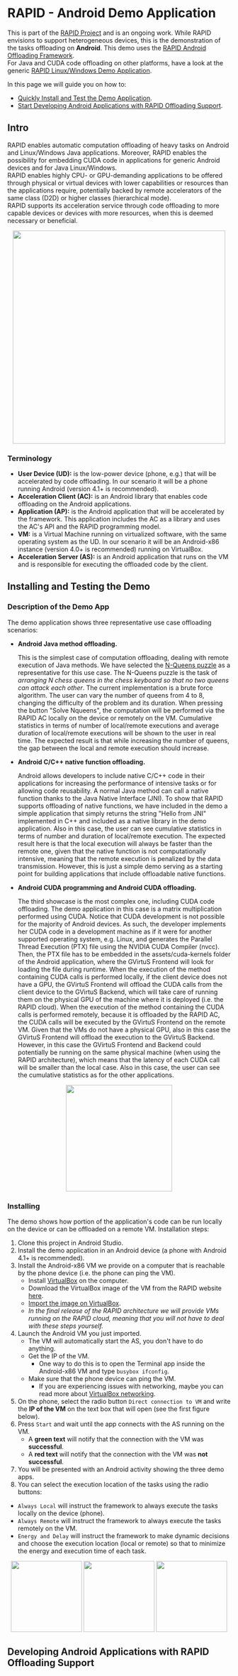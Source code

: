 # RAPID - Android Demo Application
This is part of the [RAPID Project](http://www.rapid-project.eu) and is an ongoing work. While RAPID envisions to support heterogeneous devices, this is the demonstration of the tasks offloading on **Android**. This demo uses the [RAPID Android Offloading Framework](https://github.com/RapidProjectH2020/rapid-android).  
For Java and CUDA code offloading on other platforms, have a look at the generic [RAPID Linux/Windows Demo Application](https://github.com/RapidProjectH2020/rapid-linux-DemoApp).

In this page we will guide you on how to:
* [Quickly Install and Test the Demo Application](#installing-and-testing-the-demo).
* [Start Developing Android Applications with RAPID Offloading Support](#developing-android-applications-with-rapid-offloading-support).

## Intro
RAPID enables automatic computation offloading of heavy tasks on Android and Linux/Windows Java applications.
Moreover, RAPID enables the possibility for embedding CUDA code in applications for generic Android devices
and for Java Linux/Windows.  
RAPID enables highly CPU- or GPU-demanding applications to be offered through physical or virtual devices with lower capabilities or resources than the applications require, potentially backed by remote accelerators of the same class (D2D) or higher classes (hierarchical mode).  
RAPID supports its acceleration service through code offloading to more capable devices or devices with more resources, when this is deemed necessary or beneficial.
<p align="center">
<img src="http://rapid-project.eu/files/rapid-arch.png" width="480">
</p>

### Terminology
* **User Device (UD):** is the low-power device (phone, e.g.) that will be accelerated by code offloading. In our scenario it will be a phone running Android (version 4.1+ is recommended).
* **Acceleration Client (AC):** is an Android library that enables code offloading on the Android applications.
* **Application (AP):** is the Android application that will be accelerated by the framework. This application includes the AC as a library and uses the AC's API and the RAPID programming model.
* **VM:** is a Virtual Machine running on virtualized software, with the same operating system as the UD. In our scenario it will be an Android-x86 instance (version 4.0+ is recommended) running on VirtualBox.
* **Acceleration Server (AS):** is an Android application that runs on the VM and is responsible for executing the offloaded code by the client.

## Installing and Testing the Demo

### Description of the Demo App
The demo application shows three representative use case offloading scenarios:

* **Android Java method offloading.**

  This is the simplest case of computation offloading, dealing with remote execution of Java methods.
  We have selected the [N-Queens puzzle](https://developers.google.com/optimization/puzzles/queens) as a representative for this use case.
  The N-Queens puzzle is the task of *arranging N chess queens in the chess keyboard so that no two queens can attack each other*.
  The current implementation is a brute force algorithm.
  The user can vary the number of queens from 4 to 8, changing the difficulty of the problem and its duration.
  When pressing the button "Solve Nqueens", the computation will be performed via the RAPID AC locally on the device or remotely on the VM.
  Cumulative statistics in terms of number of local/remote executions and average duration of local/remote executions will be shown to the user in real time.
  The expected result is that while increasing the number of queens, the gap between the local and remote execution should increase.

* **Android C/C++ native function offloading.**

  Android allows developers to include native C/C++ code in their applications for increasing the performance 
  of intensive tasks or for allowing code reusability. 
  A normal Java method can call a native function thanks to the Java Native Interface (JNI). 
  To show that RAPID supports offloading of native functions, we have included in the demo a simple application 
  that simply returns the string "Hello from JNI" implemented in C++ and included as a native library in the demo application.
  Also in this case, the user can see cumulative statistics in terms of number and duration of local/remote execution.
  The expected result here is that the local execution will always be faster than the remote one, 
  given that the native function is not computationally intensive, meaning that the remote execution is penalized by the data transmission.
  However, this is just a simple demo serving as a starting point for building applications that include offloadable native functions.

* **Android CUDA programming and Android CUDA offloading.**

  The third showcase is the most complex one, including CUDA code offloading.
  The demo application in this case is a matrix multiplication performed using CUDA.
  Notice that CUDA development is not possible for the majority of Android devices.
  As such, the developer implements her CUDA code in a development machine as if it were for another supported operating system,
  e.g. Linux, and generates the Parallel Thread Execution (PTX) file using the NVIDIA CUDA Compiler (nvcc).
  Then, the PTX file has to be embedded in the assets/cuda-kernels folder of the Android application, 
  where the GVirtuS Frontend will look for loading the file during runtime.
  When the execution of the method containing CUDA calls is performed locally, if the client device does not have a GPU, 
  the GVirtuS Frontend will offload the CUDA calls from the client device to the GVirtuS Backend, 
  which will take care of running them on the physical GPU of the machine where it is deployed (i.e. the RAPID cloud). 
  When the execution of the method containing the CUDA calls is performed remotely, because it is offloaded by the RAPID AC,
  the CUDA calls will be executed by the GVirtuS Frontend on the remote VM.
  Given that the VMs do not have a physical GPU, also in this case the GVirtuS Frontend will offload the execution to the GVirtuS Backend.
  However, in this case the GVirtuS Frontend and Backend could potentially be running on the same physical machine 
  (when using the RAPID architecture), which means that the latency of each CUDA call will be smaller than the local case.
  Also in this case, the user can see the cumulative statistics as for the other applications.

<p align="center">
<img src="http://rapid-project.eu/files/rapid-android-demo1.png" width="240">
</p>

### Installing
The demo shows how portion of the application's code can be run locally on the device or can be offloaded on a remote VM.
Installation steps:
1. Clone this project in Android Studio.
2. Install the demo application in an Android device (a phone with Android 4.1+ is recommended).
3. Install the Android-x86 VM we provide on a computer that is reachable by the phone device (i.e. the phone can ping the VM).
   * Install [VirtualBox](https://www.virtualbox.org/) on the computer.
   * Download the VirtualBox image of the VM from the RAPID website [here](http://rapid-project.eu/files/android-x86-6.0-r3.ova).
   * [Import the image on VirtualBox](https://docs.oracle.com/cd/E26217_01/E26796/html/qs-import-vm.html).
   * *In the final release of the RAPID architecture we will provide VMs running on the RAPID cloud,
   meaning that you will not have to deal with these steps yourself.*
4. Launch the Android VM you just imported.
   * The VM will automatically start the AS, you don't have to do anything.
   * Get the IP of the VM.
     * One way to do this is to open the Terminal app inside the Android-x86 VM and type `busybox ifconfig`.
   * Make sure that the phone device can ping the VM.
     * If you are experiencing issues with networking, maybe you can read more about [VirtualBox 
     networking](https://www.virtualbox.org/manual/ch06.html).
5. On the phone, select the radio button `Direct connection to VM` and write the **IP of the VM** on the text box that will open
(see the first figure below).
6. Press `Start` and wait until the app connects with the AS running on the VM.
   * A **green text** will notify that the connection with the VM was **successful**.
   * A **red text** will notify that the connection with the VM was **not successful**.
7. You will be presented with an Android activity showing the three demo apps.
8. You can select the execution location of the tasks using the radio buttons:
* `Always Local` will instruct the framework to always execute the tasks locally on the device (phone).
* `Always Remote` will instruct the framework to always execute the tasks remotely on the VM.
* `Energy and Delay` will instruct the framework to make dynamic decisions and choose the execution location (local or remote) so that to minimize the energy and execution time of each task.

<p align="center">
<img src="http://rapid-project.eu/files/rapid-android-demo2.png" width="160">
<img src="http://rapid-project.eu/files/rapid-android-demo3.png" width="160">
<img src="http://rapid-project.eu/files/rapid-android-demo4.png" width="160">
</p>

## Developing Android Applications with RAPID Offloading Support
